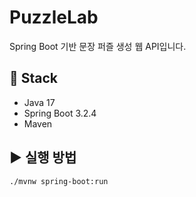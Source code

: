 # PuzzleLab

Spring Boot 기반 문장 퍼즐 생성 웹 API입니다.

## 🔧 Stack

- Java 17
- Spring Boot 3.2.4
- Maven

## ▶️ 실행 방법

```bash
./mvnw spring-boot:run
```
